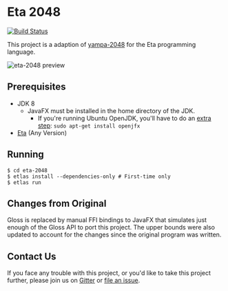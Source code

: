 # Eta 2048

[![Build Status](https://circleci.com/gh/rahulmutt/eta-2048.svg?style=shield&circle-token=42407660d106157439d23a95b2eca13a08ea4724)](https://circleci.com/gh/rahulmutt/eta-2048)

This project is a adaption of [yampa-2048](https://github.com/ksaveljev/yampa-2048) for the Eta programming language. 

![eta-2048 preview](eta2048.gif)

## Prerequisites
- JDK 8
  - JavaFX must be installed in the home directory of the JDK.
    - If you're running Ubuntu OpenJDK, you'll have to do an [extra step](http://stackoverflow.com/questions/34243982/why-is-javafx-is-not-included-in-openjdk-8-on-ubuntu-wily-15-10):
      `sudo apt-get install openjfx`
- [Eta](https://eta-lang.org/docs/eta-concepts/getting-started/install-eta) (Any Version)

## Running
```
$ cd eta-2048
$ etlas install --dependencies-only # First-time only
$ etlas run
```

## Changes from Original
Gloss is replaced by manual FFI bindings to JavaFX that simulates just enough of the Gloss API to port this project. The upper bounds were also updated to account for the changes since the original program was written.

## Contact Us
If you face any trouble with this project, or you'd like to take this project further, please join us on [Gitter](https://gitter.im/typelead/eta) or [file an issue](https://github.com/rahulmutt/eta-2048/issues).
